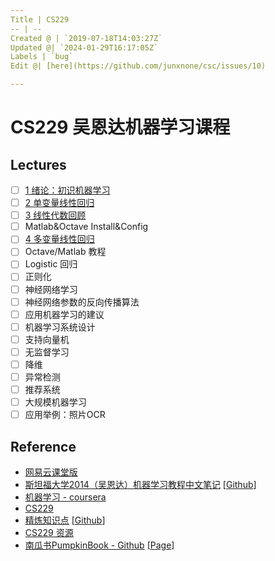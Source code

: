 ```yaml
---
Title | CS229
-- | --
Created @ | `2019-07-18T14:03:27Z`
Updated @| `2024-01-29T16:17:05Z`
Labels | `bug`
Edit @| [here](https://github.com/junxnone/csc/issues/10)

---
```

# CS229 吴恩达机器学习课程


## Lectures

- [ ] [1 绪论：初识机器学习](/吴恩达机器学习课程_1_绪论)
- [ ] [2 单变量线性回归](/吴恩达机器学习课程_2_单变量线性回归)
- [ ] [3 线性代数回顾](/吴恩达机器学习课程_3_线性代数回顾)
- [ ] Matlab&Octave Install&Config
- [ ] [4 多变量线性回归](/吴恩达机器学习课程_4_多变量线性回归)
- [ ] Octave/Matlab 教程
- [ ] Logistic 回归
- [ ] 正则化
- [ ] 神经网络学习
- [ ] 神经网络参数的反向传播算法
- [ ] 应用机器学习的建议
- [ ] 机器学习系统设计
- [ ] 支持向量机
- [ ] 无监督学习
- [ ] 降维
- [ ] 异常检测
- [ ] 推荐系统
- [ ] 大规模机器学习
- [ ] 应用举例：照片OCR

## Reference
- [网易云课堂版](https://study.163.com/course/courseMain.htm?courseId=1004570029)
- [斯坦福大学2014（吴恩达）机器学习教程中文笔记](http://www.ai-start.com/ml2014/) [[Github](https://github.com/fengdu78/Coursera-ML-AndrewNg-Notes)]
- [机器学习 - coursera](https://www.coursera.org/learn/machine-learning)
- [CS229](http://cs229.stanford.edu/)
- [精炼知识点](https://stanford.edu/~shervine/teaching/) [[Github](https://github.com/afshinea/stanford-cs-229-machine-learning/tree/master)]
- [CS229 资源](http://cs229.stanford.edu/summer2019/)
- [南瓜书PumpkinBook - Github](https://github.com/datawhalechina/pumpkin-book) [[Page](https://datawhalechina.github.io/pumpkin-book/#/)]

